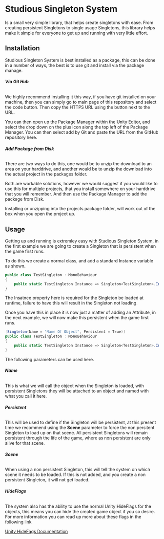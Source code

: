 
# Studious Singleton System
 
 Is a small very simple library, that helps create singletons with ease. From creating persistent Singletons to single usage Singletons, this library helps make it simple for everyone to get up and running with very little effort.


## Installation

Studious Singleton System is best installed as a package, this can be done in a number of ways, the best is to use git and install via the package manage.

###### **Via Git Hub** 

We highly recommend installing it this way, if you have git installed on your machine, then you can simply go to main page of this repository and select the code button. Then copy the HTTPS URL using the button next to the URL.

You can then open up the Package Manager within the Unity Editor, and select the drop down on the plus icon along the top left of the Package Manager. You can then select add by Git and paste the URL from the GitHub repository here.

###### **Add Package from Disk** 

There are two ways to do this, one would be to unzip the download to an area on your harddrive, and another would be to unzip the download into the actual project in the packages folder.

Both are workable solutions, however we would suggest if you would like to use this for multiple projects, that you install somewhere on your harddrive that you will remember. And then use the Package Manager to add the package from Disk.

Installing or unzipping into the projects package folder, will work out of the box when you open the project up.

## Usage

Getting up and running is extremley easy with Studious Singleton System, in the first example we are going to create a Singleton that is persistent when the game first runs.

To do this we create a normal class, and add a standard Instance variable as shown.

```CS
public class TestSingleton : MonoBehaviour
{
    public static TestSingleton Instance => Singleton<TestSingleton>.Instance;
}
```

The Insatnce property here is required for the Singleton be loaded at runtime, failure to have this will result in the Singleton not loading.

Once you have this in place it is now just a matter of adding an Attribute, in the next example, we will now make this persistent when the game first runs.

```CS
[Singleton(Name = "Name Of Object", Persistent = True)]
public class TestSingleton : MonoBehaviour
{
    public static TestSingleton Instance => Singleton<TestSingleton>.Instance;
}
```

The following parameters can be used here.

###### **Name**

This is what we will call the object when the Singleton is loaded, with persistent Singletons they will be attached to an object and named with what you call it here.

###### **Persistent**

This will be used to define if the Singleton will be persistent, at this present time we recommend using the **Scene** parameter to force the non persitent Singleton to load up on that scene. All persistent Singletons will remain persistent through the life of the game, where as non persistent are only alive for that scene.

###### **Scene**

When using a non persistent Singleton, this will tell the system on which scene it needs to be loaded. If this is not added, and you create a non persistent Singleton, it will not get loaded.

###### **HideFlags**

The system also has the ability to use the normal Unity HideFlags for the objects, this means you can hide the created game object if you so desire. For more information you can read up more about these flags in the following link

[Unity HideFags Documentation](https://docs.unity3d.com/ScriptReference/HideFlags.html)
